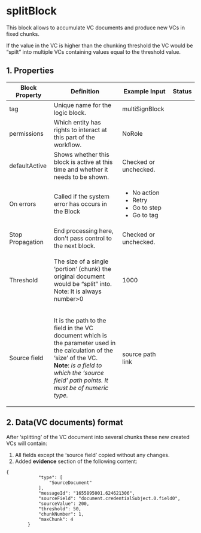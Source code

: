 # splitBlock

This block allows to accumulate VC documents and produce new VCs in fixed chunks.&#x20;

If the value in the VC is higher than the chunking threshold the VC would be “spilt” into multiple VCs containing values equal to the threshold value.

## 1. Properties



| Block Property   | Definition                                                                                                                                                                                                                                       | Example Input                                                                         | Status |
| ---------------- | ------------------------------------------------------------------------------------------------------------------------------------------------------------------------------------------------------------------------------------------------ | ------------------------------------------------------------------------------------- | ------ |
| tag              | Unique name for the logic block.                                                                                                                                                                                                                 | multiSignBlock                                                                        |        |
| permissions      | Which entity has rights to interact at this part of the workflow.                                                                                                                                                                                | NoRole                                                                                |        |
| defaultActive    | Shows whether this block is active at this time and whether it needs to be shown.                                                                                                                                                                | Checked or unchecked.                                                                 |        |
| On errors        | Called if the system error has occurs in the Block                                                                                                                                                                                               | <p></p><ul><li>No action</li><li>Retry</li><li>Go to step</li><li>Go to tag</li></ul> |        |
| Stop Propagation | End processing here, don't pass control to the next block.                                                                                                                                                                                       | Checked or unchecked.                                                                 |        |
| Threshold        | <p>The size of a single ‘portion’ (chunk) the original document would be “split” into.<br>Note: It is always number>0</p>                                                                                                                        | 1000                                                                                  |        |
| Source field     | <p>It is the path to the field in the VC document which is the parameter used in the calculation of the ‘size’ of the VC.<br><strong>Note</strong>: <em>is a field to which the ‘source field’ path points. It must be of numeric type.</em></p> | source path link                                                                      |        |

## 2. Data(VC documents) format

After ‘splitting’ of the VC document into several chunks these new created VCs will contain:

1. All fields except the ‘source field’ copied without any changes.
2. Added **evidence** section of the following content:

```
{
            "type": [
                "SourceDocument"
            ],
            "messageId": "1655895001.624621306",
            "sourceField": "document.credentialSubject.0.field0",
            "sourceValue": 200,
            "threshold": 50,
            "chunkNumber": 1,
            "maxChunk": 4
        }

```
